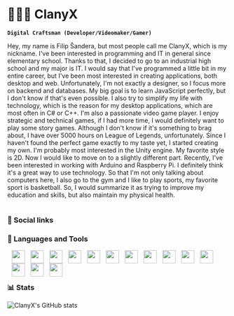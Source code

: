 # 🧑🏽‍💻 ClanyX

**`Digital Craftsman (Developer/Videomaker/Gamer)`**

Hey, my name is Filip Šandera, but most people call me ClanyX, which is my nickname. I've been interested in programming and IT in general since elementary school. Thanks to that, I decided to go to an industrial high school and my major is IT. I would say that I've programmed a little bit in my entire career, but I've been most interested in creating applications, both desktop and web. Unfortunately, I'm not exactly a designer, so I focus more on backend and databases. My big goal is to learn JavaScript perfectly, but I don't know if that's even possible. I also try to simplify my life with technology, which is the reason for my desktop applications, which are most often in C# or C++. I'm also a passionate video game player. I enjoy strategic and technical games, if I had more time, I would definitely want to play some story games. Although I don't know if it's something to brag about, I have over 5000 hours on League of Legends, unfortunately. Since I haven't found the perfect game exactly to my taste yet, I started creating my own. I'm probably most interested in the Unity engine. My favorite style is 2D. Now I would like to move on to a slightly different part. Recently, I've been interested in working with Arduino and Raspberry Pi. I definitely think it's a great way to use technology. So that I'm not only talking about computers here, I also go to the gym and I like to play sports, my favorite sport is basketball.  So, I would summarize it as trying to improve my education and skills, but also maintain my physical health.

#

### 📲 Social links



### 🧰 Languages and Tools
<img align="left" width="30px" style="padding-left:10px" src="https://cdn.jsdelivr.net/gh/devicons/devicon@latest/icons/csharp/csharp-original.svg" />
<img align="left" width="30px" style="padding-left:10px" src="https://cdn.jsdelivr.net/gh/devicons/devicon@latest/icons/cplusplus/cplusplus-original.svg" />
<img align="left" width="30px" style="padding-left:10px" src="https://cdn.jsdelivr.net/gh/devicons/devicon@latest/icons/html5/html5-original.svg" />
<img align="left" width="30px" style="padding-left:10px" src="https://cdn.jsdelivr.net/gh/devicons/devicon@latest/icons/css3/css3-original.svg" />
<img align="left" width="30px" style="padding-left:10px" src="https://cdn.jsdelivr.net/gh/devicons/devicon@latest/icons/javascript/javascript-original.svg" />
<img align="left" width="30px" style="padding-left:10px" src="https://cdn.jsdelivr.net/gh/devicons/devicon@latest/icons/svelte/svelte-original.svg" />
<img align="left" width="30px" style="padding-left:10px" src="https://cdn.jsdelivr.net/gh/devicons/devicon@latest/icons/nodejs/nodejs-original-wordmark.svg" />
<img align="left" width="30px" style="padding-left:10px" src="https://cdn.jsdelivr.net/gh/devicons/devicon@latest/icons/npm/npm-original-wordmark.svg" />
<img align="left" width="30px" style="padding-left:10px" src="https://cdn.jsdelivr.net/gh/devicons/devicon@latest/icons/arduino/arduino-original-wordmark.svg" />
<img align="left" width="30px" style="padding-left:10px" src="https://cdn.jsdelivr.net/gh/devicons/devicon@latest/icons/raspberrypi/raspberrypi-original.svg" />
<img align="left" width="30px" style="padding-left:10px" src="https://cdn.jsdelivr.net/gh/devicons/devicon@latest/icons/azuresqldatabase/azuresqldatabase-original.svg" />
<img align="left" width="30px" style="padding-left:10px" src="https://cdn.jsdelivr.net/gh/devicons/devicon@latest/icons/dotnetcore/dotnetcore-original.svg" />
<img align="left" width="30px" style="padding-left:10px" src="https://cdn.jsdelivr.net/gh/devicons/devicon@latest/icons/vscode/vscode-original.svg" />
<img align="left" width="30px" style="padding-left:10px" src="https://cdn.jsdelivr.net/gh/devicons/devicon@latest/icons/visualstudio/visualstudio-original.svg" />
          

<br><br>

#

### 📊 Stats

![ClanyX's GitHub stats](https://github-readme-stats.vercel.app/api?username=ClanyX&show_icons=true&theme=onedark)
